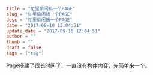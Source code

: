 ```toml
title = "忙里偷闲搞一个PAGE"
slug = "忙里偷闲搞一个PAGE"
desc = "忙里偷闲搞一个PAGE"
date = "2017-09-10 12:04:51"
update_date = "2017-09-10 12:04:51"
author = ""
thumb = ""
draft = false
tags = ["tag"]
```

Page搭建了很长时间了，一直没有构件内容，先简单来一个。
